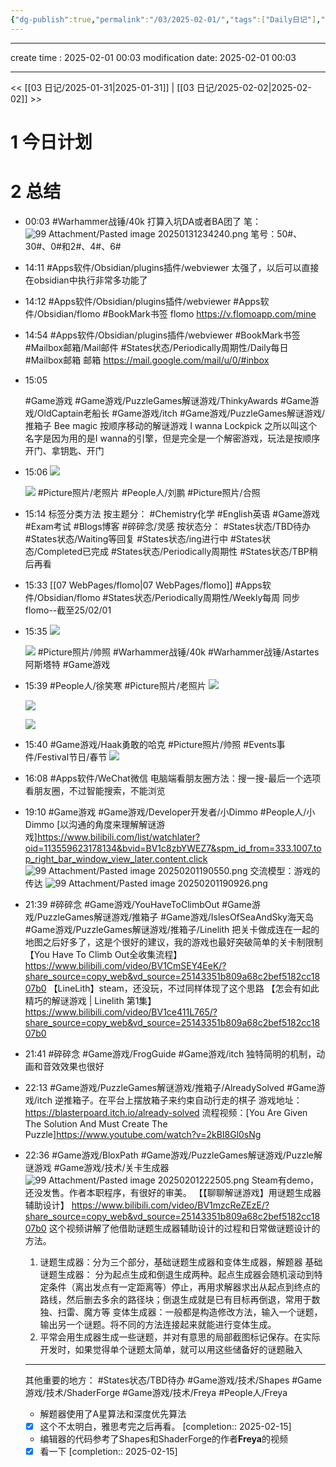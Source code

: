 ```yaml
---
{"dg-publish":true,"permalink":"/03/2025-02-01/","tags":["Daily日记"],"noteIcon":"","created":"2025-02-01T00:03","updated":"2025-07-01T13:38"}
---
```



---
create time : 2025-02-01 00:03
modification date: 2025-02-01 00:03

---

<< [[03 日记/2025-01-31\|2025-01-31]]  |  [[03 日记/2025-02-02\|2025-02-02]]  >>

# 1 今日计划

# 2 总结

- 00:03
    #Warhammer战锤/40k 
    打算入坑DA或者BA团了
    笔：![99 Attachment/Pasted image 20250131234240.png](/img/user/99%20Attachment/Pasted%20image%2020250131234240.png)
    笔号：50#、30#、0#和2#、4#、6#

- 14:11 
    #Apps软件/Obsidian/plugins插件/webviewer
    太强了，以后可以直接在obsidian中执行非常多功能了 
- 14:12 
    #Apps软件/Obsidian/plugins插件/webviewer #Apps软件/Obsidian/flomo #BookMark书签
    flomo
    https://v.flomoapp.com/mine 
- 14:54 
    #Apps软件/Obsidian/plugins插件/webviewer #BookMark书签 #Mailbox邮箱/Mail邮件
    #States状态/Periodically周期性/Daily每日 #Mailbox邮箱
    邮箱
    https://mail.google.com/mail/u/0/#inbox 
- 15:05 
    
    #Game游戏 #Game游戏/PuzzleGames解谜游戏/ThinkyAwards #Game游戏/OldCaptain老船长 #Game游戏/itch  #Game游戏/PuzzleGames解谜游戏/推箱子
    Bee magic 按顺序移动的解谜游戏
    I wanna Lockpick 之所以叫这个名字是因为用的是I wanna的引擎，但是完全是一个解密游戏，玩法是按顺序开门、拿钥匙、开门 
- 15:06 
    ![](https://static.flomoapp.com/file/2025-01-29/2160441/b5fa0eebba12757cadd45767ec78acfcfb8d2cf4/thumbnailwebp?OSSAccessKeyId=LTAI5tAXfrgN5cBQ7Bym1EcM&Expires=1738649251&Signature=PRiuPrTXd3w1U15HbpIlgamohGg%3D)
    
    ![](https://static.flomoapp.com/file/2025-01-29/2160441/c7452d78e1bc9df290d61df1bdee0ce7c5274670/thumbnailwebp?OSSAccessKeyId=LTAI5tAXfrgN5cBQ7Bym1EcM&Expires=1738649251&Signature=CbWwMVSAlo2Y3L3FDZ%2BgHQdqPcs%3D)
    #Picture照片/老照片 #People人/刘鹏 #Picture照片/合照
- 15:14 
    标签分类方法
    按主题分：
    #Chemistry化学
    #English英语
    #Game游戏
    #Exam考试
    #Blogs博客
    #碎碎念/灵感
    按状态分：
    #States状态/TBD待办
    #States状态/Waiting等回复
    #States状态/ing进行中
    #States状态/Completed已完成
    #States状态/Periodically周期性
    #States状态/TBP稍后再看
- 15:33 
    [[07 WebPages/flomo\|07 WebPages/flomo]]
    #Apps软件/Obsidian/flomo #States状态/Periodically周期性/Weekly每周 
    同步flomo--截至25/02/01 
- 15:35 
    ![](https://static.flomoapp.com/file/2025-01-29/2160441/55343a2d2004f176fefaca7609b3503015b3eca3/thumbnailwebp?OSSAccessKeyId=LTAI5tAXfrgN5cBQ7Bym1EcM&Expires=1738649251&Signature=BLahcNH9bHKEnizZy2j9JBCeOEE%3D)
    
    ![](https://static.flomoapp.com/file/2025-01-29/2160441/1b9b24e450eb82f345d01162fe589976b85af705/thumbnailwebp?OSSAccessKeyId=LTAI5tAXfrgN5cBQ7Bym1EcM&Expires=1738649251&Signature=0bivlFZQgbPlLU7BuoNCBNaAtlo%3D)
    #Picture照片/帅照 #Warhammer战锤/40k #Warhammer战锤/Astartes阿斯塔特 #Game游戏
- 15:39 
    #People人/徐笑寒 #Picture照片/老照片 
    ![](https://static.flomoapp.com/file/2025-01-28/2160441/7a5d590908173acc85c5f4b65c7e6c0096f80173/thumbnailwebp?OSSAccessKeyId=LTAI5tAXfrgN5cBQ7Bym1EcM&Expires=1738649251&Signature=qS4xdpcC4akdp%2F6HJEJi%2BDdYnfQ%3D)
    
    ![](https://static.flomoapp.com/file/2025-01-28/2160441/3032bc2cd647a51e3172d50165b9f520deb22542/thumbnailwebp?OSSAccessKeyId=LTAI5tAXfrgN5cBQ7Bym1EcM&Expires=1738649251&Signature=YbFgK9f4BMawTAXZrl9lZAQ%2BOyk%3D)
    
    ![](https://static.flomoapp.com/file/2025-01-28/2160441/de48e87f4f03ed0bbcf9dc37ee294c26d027bb61/thumbnailwebp?OSSAccessKeyId=LTAI5tAXfrgN5cBQ7Bym1EcM&Expires=1738649251&Signature=DSS7gKH5xjN1NIy1ocQ3zxqPl6s%3D)
     
- 15:40 
    #Game游戏/Haak勇敢的哈克 #Picture照片/帅照 #Events事件/Festival节日/春节
    ![](https://static.flomoapp.com/file/2025-01-28/2160441/e501ef2e7b07039a8cdcefad49c2bb71ec8707c2/thumbnailwebp?OSSAccessKeyId=LTAI5tAXfrgN5cBQ7Bym1EcM&Expires=1738649251&Signature=8mGsCKhmbi7TBO1A1mGgskMHEQc%3D)

- 16:08 
    #Apps软件/WeChat微信
    电脑端看朋友圈方法：搜一搜-最后一个选项看朋友圈，不过智能搜索，不能浏览 
- 19:10 
    #Game游戏 
    #Game游戏/Developer开发者/小Dimmo
    #People人/小Dimmo
    [以沟通的角度来理解解谜游戏]https://www.bilibili.com/list/watchlater?oid=113559623178134&bvid=BV1c8zbYWEZ7&spm_id_from=333.1007.top_right_bar_window_view_later.content.click
    ![99 Attachment/Pasted image 20250201190550.png](/img/user/99%20Attachment/Pasted%20image%2020250201190550.png)
    交流模型：游戏的传达
    ![99 Attachment/Pasted image 20250201190926.png](/img/user/99%20Attachment/Pasted%20image%2020250201190926.png)
     
- 21:39 
    #碎碎念 #Game游戏/YouHaveToClimbOut #Game游戏/PuzzleGames解谜游戏/推箱子 #Game游戏/IslesOfSeaAndSky海天岛 #Game游戏/PuzzleGames解谜游戏/推箱子/Linelith
    把关卡做成连在一起的地图之后好多了，这是个很好的建议，我的游戏也最好突破简单的关卡制限制
    【You Have To Climb Out全收集流程】 https://www.bilibili.com/video/BV1CmSEY4EeK/?share_source=copy_web&vd_source=25143351b809a68c2bef5182cc1807b0
    【LineLith】steam，还没玩，不过同样体现了这个思路
    【怎会有如此精巧的解谜游戏 | Linelith 第1集】 https://www.bilibili.com/video/BV1ce411L765/?share_source=copy_web&vd_source=25143351b809a68c2bef5182cc1807b0
- 21:41 
    #碎碎念 #Game游戏/FrogGuide #Game游戏/itch 
    独特简明的机制，动画和音效效果也很好
- 22:13 
    #Game游戏/PuzzleGames解谜游戏/推箱子/AlreadySolved #Game游戏/itch 
    逆推箱子。在平台上摆放箱子来约束自动行走的棋子
    游戏地址：https://blasterpoard.itch.io/already-solved
    流程视频：[You Are Given The Solution And Must Create The Puzzle]https://www.youtube.com/watch?v=2kBI8Gl0sNg 
- 22:36 
    #Game游戏/BloxPath #Game游戏/PuzzleGames解谜游戏/Puzzle解谜游戏 #Game游戏/技术/关卡生成器  
    ![99 Attachment/Pasted image 20250201222505.png](/img/user/99%20Attachment/Pasted%20image%2020250201222505.png)
    Steam有demo，还没发售。作者本职程序，有很好的审美。
    【【聊聊解谜游戏】用谜题生成器辅助设计】 https://www.bilibili.com/video/BV1mzcReZEzE/?share_source=copy_web&vd_source=25143351b809a68c2bef5182cc1807b0
    这个视频讲解了他借助谜题生成器辅助设计的过程和日常做谜题设计的方法。
    1. 谜题生成器：分为三个部分，基础谜题生成器和变体生成器，解题器
    基础谜题生成器： 分为起点生成和倒退生成两种。起点生成器会随机滚动到特定条件（离出发点有一定距离等）停止，再用求解器求出从起点到终点的路线，然后删去多余的路径块；倒退生成就是已有目标再倒退，常用于数独、扫雷、魔方等
    变体生成器：一般都是构造修改方法，输入一个谜题，输出另一个谜题。将不同的方法连接起来就能进行变体生成。
    2. 平常会用生成器生成一些谜题，并对有意思的局部截图标记保存。在实际开发时，如果觉得单个谜题太简单，就可以用这些储备好的谜题融入
    *********
    其他重要的地方： #States状态/TBD待办 #Game游戏/技术/Shapes #Game游戏/技术/ShaderForge #Game游戏/技术/Freya #People人/Freya
    - 解题器使用了A星算法和深度优先算法
    - [x] 这个不太明白，雅思考完之后再看。 [completion:: 2025-02-15]
    - 编辑器的代码参考了Shapes和ShaderForge的作者**Freya**的视频
    - [x] 看一下 [completion:: 2025-02-15]